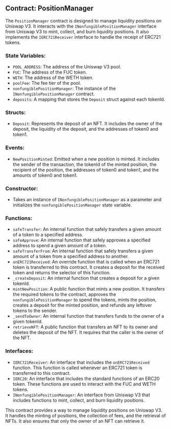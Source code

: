 ## Contract: PositionManager

The `PositionManager` contract is designed to manage liquidity positions on Uniswap V3. It interacts with the `INonfungiblePositionManager` interface from Uniswap V3 to mint, collect, and burn liquidity positions. It also implements the `IERC721Receiver` interface to handle the receipt of ERC721 tokens.

### State Variables:

- `POOL_ADDRESS`: The address of the Uniswap V3 pool.
- `FUC`: The address of the FUC token.
- `WETH`: The address of the WETH token.
- `poolFee`: The fee tier of the pool.
- `nonfungiblePositionManager`: The instance of the `INonfungiblePositionManager` contract.
- `deposits`: A mapping that stores the `Deposit` struct against each tokenId.

### Structs:

- `Deposit`: Represents the deposit of an NFT. It includes the owner of the deposit, the liquidity of the deposit, and the addresses of token0 and token1.

### Events:

- `NewPositionMinted`: Emitted when a new position is minted. It includes the sender of the transaction, the tokenId of the minted position, the recipient of the position, the addresses of token0 and token1, and the amounts of token0 and token1.

### Constructor:

- Takes an instance of `INonfungiblePositionManager` as a parameter and initializes the `nonfungiblePositionManager` state variable.

### Functions:

- `safeTransfer`: An internal function that safely transfers a given amount of a token to a specified address.
- `safeApprove`: An internal function that safely approves a specified address to spend a given amount of a token.
- `safeTransferFrom`: An internal function that safely transfers a given amount of a token from a specified address to another.
- `onERC721Received`: An override function that is called when an ERC721 token is transferred to this contract. It creates a deposit for the received token and returns the selector of this function.
- `_createDeposit`: An internal function that creates a deposit for a given tokenId.
- `mintNewPosition`: A public function that mints a new position. It transfers the required tokens to the contract, approves the `nonfungiblePositionManager` to spend the tokens, mints the position, creates a deposit for the minted position, and refunds any leftover tokens to the sender.
- `_sendToOwner`: An internal function that transfers funds to the owner of a given tokenId.
- `retrieveNFT`: A public function that transfers an NFT to its owner and deletes the deposit of the NFT. It requires that the caller is the owner of the NFT.

### Interfaces:

- `IERC721Receiver`: An interface that includes the `onERC721Received` function. This function is called whenever an ERC721 token is transferred to this contract.
- `IERC20`: An interface that includes the standard functions of an ERC20 token. These functions are used to interact with the FUC and WETH tokens.
- `INonfungiblePositionManager`: An interface from Uniswap V3 that includes functions to mint, collect, and burn liquidity positions.

This contract provides a way to manage liquidity positions on Uniswap V3. It handles the minting of positions, the collection of fees, and the retrieval of NFTs. It also ensures that only the owner of an NFT can retrieve it.
